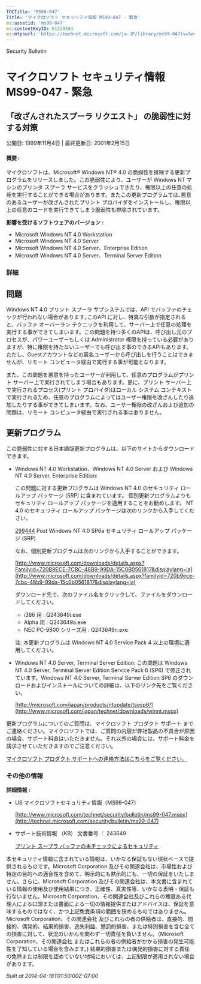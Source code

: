 ```yaml
---
TOCTitle: 'MS99-047'
Title: 'マイクロソフト セキュリティ情報 MS99-047 - 緊急'
ms:assetid: 'ms99-047'
ms:contentKeyID: 61229584
ms:mtpsurl: 'https://technet.microsoft.com/ja-JP/library/ms99-047(v=Security.10)'
---
```


Security Bulletin

マイクロソフト セキュリティ情報 MS99-047 - 緊急
===============================================

「改ざんされたスプーラ リクエスト」 の脆弱性に対する対策
--------------------------------------------------------

公開日: 1999年11月4日 | 最終更新日: 2001年2月15日

#### 概要 :

マイクロソフトは、Microsoft® Windows NT® 4.0 の脆弱性を排除する更新プログラムをリリースしました。この脆弱性により、ユーザーが Windows NT マシンのプリンタ スプーラ サービスをクラッシュできたり、権限以上の任意の処理を実行することができる場合があります。またこの更新プログラムでは､悪意のあるユーザーが改ざんされたプリント プロバイダをインストールし、権限以上の任意のコードを実行できてしまう脆弱性も排除されています。

**影響を受けるソフトウェアのバージョン** **:**

-   Microsoft Windows NT 4.0 Workstation
-   Microsoft Windows NT 4.0 Server
-   Microsoft Windows NT 4.0 Server、Enterprise Edition
-   Microsoft Windows NT 4.0 Server、Terminal Server Edition

### 詳細

問題
----


Windows NT 4.0 プリント スプーラ サブシステムでは、API でバッファのチェックが行われない場合があります｡このAPI に対し、特異な引数が指定されると、バッファ オーバーラン テクニックを利用して、サーバー上で任意の処理を実行する事ができてしまいます。この問題を持つ多くのAPIは、呼び出し元のプロセスが、パワーユーザーもしくは Administrator 権限を持っている必要がありますが、特に権限を持たないユーザーでも呼び出す事のできるAPIもあります。ただし、Guestアカウントなどの匿名ユーザーから呼び出しを行うことはできませんが、リモート コンピュータ経由で実行する事が可能となります。

また、この問題を悪意を持ったユーザーが利用して、任意のプログラムがプリント サーバー上で実行されてしまう場合もあります。更に、プリント サーバー上で実行されるプロセス(プリント プロバイダ)はローカル システム コンテキストで実行されるため、任意のプログラムによってはユーザー権限を改ざんしたり追加したりする事ができてしまいます。なお、ユーザー権限の改ざんおよび追加の問題は、リモート コンピュータ経由で実行される事はありません。

更新プログラム
--------------


この脆弱性に対する日本語版更新プログラムは、以下のサイトからダウンロードできます。

-   Windows NT 4.0 Workstation、Windows NT 4.0 Server および Windows NT 4.0 Server, Enterprise Edition:

    この問題に対する更新プログラムは Windows NT 4.0 のセキュリティ ロールアップ パッケージ (SRP) に含まれています。
    個別更新プログラムよりもセキュリティ ロールアップ パッケージを適用することをお勧めします。
    NT 4.0 のセキュリティ ロールアップ パッケージは次のリンクから入手してください。

    [299444](http://support.microsoft.com/kb/299444) Post Windows NT 4.0 SP6a セキュリティ ロールアップ パッケージ (SRP)

    なお、個別更新プログラムは次のリンクから入手することができます。

    [http://www.microsoft.com/downloads/details.aspx?FamilyId=720B9ECE-7CBC-48B9-99DA-15C0B0561817&displaylang=ja](http://www.microsoft.com/downloads/details.aspx?familyid=720b9ece-7cbc-48b9-99da-15c0b0561817&displaylang=ja)
    
    ダウンロード先で、次のファイル名をクリックして、ファイルをダウンロードしてください。

    -   i386 用 : Q243649i.exe
    -   Alpha 用 : Q243649a.exe
    -   NEC PC-9800 シリーズ用 : Q243649n.exe

    注: 本更新プログラムは Windows NT 4.0 Service Pack 4 以上の環境に適用してください。

-   Windows NT 4.0 Server, Terminal Server Edition:
    この問題は Windows NT 4.0 Server, Terminal Server Edition Service Pack 6 (SP6) で修正されています。Windows NT 4.0 Server, Terminal Server Edition SP6 のダウンロードおよびインストールについての詳細は、以下のリンク先をご覧ください。
    
    [http://microsoft.com/japan/products/ntupdate/tsesp6/](http://www.microsoft.com/japan/technet/downloads/winnt.mspx)

更新プログラムについてのご質問は、マイクロソフト プロダクト サポート までご連絡ください。マイクロソフトでは、ご質問の内容が弊社製品の不具合が原因の場合、サポート料金はいただきません。それ以外の場合には、サポート料金を請求させていただきますのでご注意ください。

[マイクロソフト プロダクト サポートへの連絡方法はこちらをご覧ください。](http://www.microsoft.com/japan/security/support/patchqa.mspx)

### その他の情報

**詳細情報** **:**

-   US マイクロソフトセキュリティ情報（MS99-047）

    [http://www.microsoft.com/technet/security/bulletin/ms99-047.mspx](http://technet.microsoft.com/security/bulletin/ms99-047)
-   サポート技術情報 （KB） 文書番号 ： 243649

    [プリント スープラ バッファの未チェックによるセキュリティ](http://support.microsoft.com/kb/243649)

本セキュリティ情報に含まれている情報は、いかなる保証もない現状ベースで提供されるものです。Microsoft Corporation 及びその関連会社は、市場性および特定の目的への適合性を含めて、明示的にも黙示的にも、一切の保証をいたしません。さらに、Microsoft Corporation 及びその関連会社は、本文書に含まれている情報の使用及び使用結果につき、正確性、真実性等、いかなる表明・保証も行ないません。Microsoft Corporation、その関連会社及びこれらの権限ある代理人による口頭または書面による一切の情報提供またはアドバイスは、保証を意味するものではなく、かつ上記免責条項の範囲を狭めるものではありません。Microsoft Corporation、その関連会社 及びこれらの者の供給者は、直接的、間接的、偶発的、結果的損害、逸失利益、懲罰的損害、または特別損害を含む全ての損害に対して、状況のいかんを問わず一切責任を負いません。（Microsoft Corporation、その関連会社 またはこれらの者の供給者がかかる損害の発生可能性を了知している場合を含みます。) 結果的損害または偶発的損害に対する責任の免除または制限を認めていない地域においては、上記制限が適用されない場合があります。

*Built at 2014-04-18T01:50:00Z-07:00*
